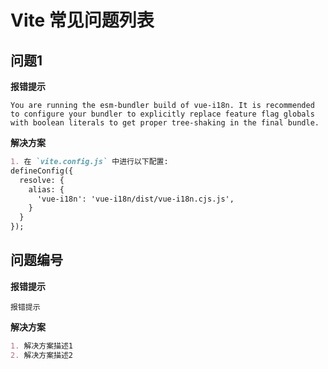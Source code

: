# Vite 常见问题列表

## 问题1

**报错提示**

```nginx
You are running the esm-bundler build of vue-i18n. It is recommended to configure your bundler to explicitly replace feature flag globals with boolean literals to get proper tree-shaking in the final bundle.
```

**解决方案**

```markdown
1. 在 `vite.config.js` 中进行以下配置:
defineConfig({
  resolve: {
    alias: {
      'vue-i18n': 'vue-i18n/dist/vue-i18n.cjs.js',
    }
  }
});
```



## 问题编号

**报错提示**

```nginx
报错提示
```

**解决方案**

```markdown
1. 解决方案描述1
2. 解决方案描述2
```

